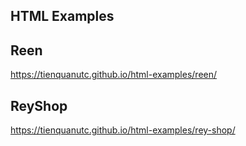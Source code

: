 ## HTML Examples

## Reen
https://tienquanutc.github.io/html-examples/reen/
## ReyShop
https://tienquanutc.github.io/html-examples/rey-shop/